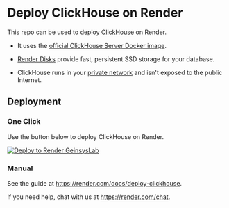 # Deploy ClickHouse on Render

This repo can be used to deploy [ClickHouse] on Render.

* It uses the [official ClickHouse Server Docker image](https://hub.docker.com/r/yandex/clickhouse-server).

* [Render Disks](https://render.com/docs/disks) provide fast, persistent SSD storage for your database.

* ClickHouse runs in your [private network](https://render.com/docs/private-services) and isn't exposed to the public Internet.

## Deployment

### One Click

Use the button below to deploy ClickHouse on Render.

[![Deploy to Render GeinsysLab](https://render.com/images/deploy-to-render-button.svg)](https://render.com/deploy?repo=https://github.com/geinsyslab/clickhouse.git)

### Manual

See the guide at https://render.com/docs/deploy-clickhouse.

If you need help, chat with us at https://render.com/chat.

[ClickHouse]: https://clickhouse.tech/
